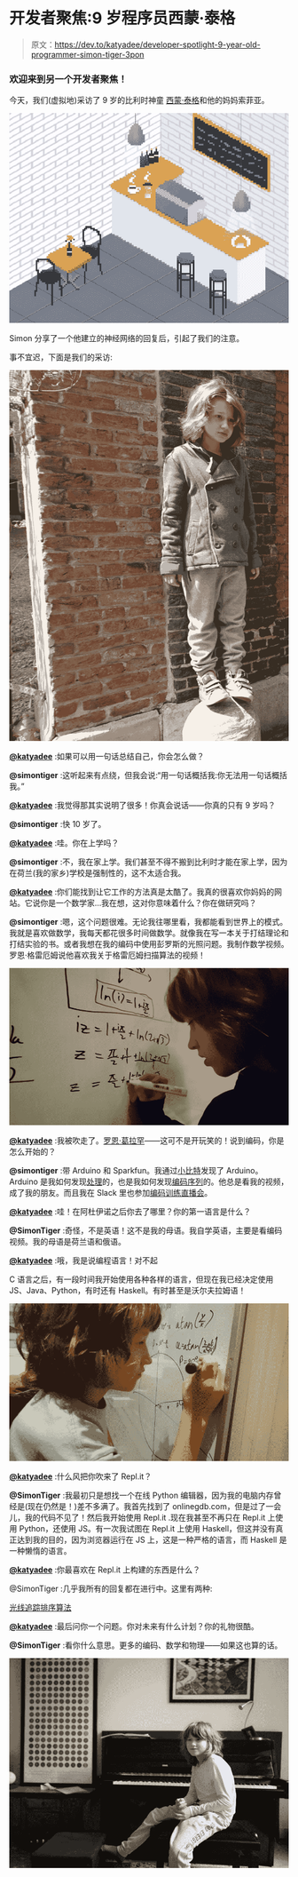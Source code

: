 # 开发者聚焦:9 岁程序员西蒙·泰格

> 原文：<https://dev.to/katyadee/developer-spotlight-9-year-old-programmer-simon-tiger-3pon>

### 欢迎来到另一个**开发者聚焦**！

今天，我们(虚拟地)采访了 9 岁的比利时神童 [西蒙·泰格](https://simontiger.com/bio)和他的妈妈索菲亚。

[![virtualcafe](img/0c7c5154126ca34a7108468bb60dfd32.png)](https://res.cloudinary.com/practicaldev/image/fetch/s--eqna7K8O--/c_limit%2Cf_auto%2Cfl_progressive%2Cq_auto%2Cw_880/https://storage.googleapis.com/replimg/1558117457012_f78ae7e0c19948a20c80589fa6bf96be.gi)

Simon 分享了一个他建立的神经网络的回复后，引起了我们的注意。

事不宜迟，下面是我们的采访:

[![DSC_1714](img/fa4f7b8745a4bc49abaff2eff78b2c04.png)](https://res.cloudinary.com/practicaldev/image/fetch/s--NtjYxuwD--/c_limit%2Cf_auto%2Cfl_progressive%2Cq_auto%2Cw_880/https://storage.googleapis.com/replimg/1558117472077_b0302d03c7cd3f6bc8d000215dbde72b.jpe)

**[@katyadee](https://dev.to/katyadee)** :如果可以用一句话总结自己，你会怎么做？

**@simontiger** :这听起来有点绕，但我会说:“用一句话概括我:你无法用一句话概括我。”

**[@katyadee](https://dev.to/katyadee)** :我觉得那其实说明了很多！你真会说话——你真的只有 9 岁吗？

**@simontiger** :快 10 岁了。

**[@katyadee](https://dev.to/katyadee)** :哇。你在上学吗？

**@simontiger** :不，我在家上学。我们甚至不得不搬到比利时才能在家上学，因为在荷兰(我的家乡)学校是强制性的，这不太适合我。

**[@katyadee](https://dev.to/katyadee)** :你们能找到让它工作的方法真是太酷了。我真的很喜欢你妈妈的网站。它说你是一个数学家…我在想，这对你意味着什么？你在做研究吗？

**@simontiger** :嗯，这个问题很难。无论我往哪里看，我都能看到世界上的模式。我就是喜欢做数学，我每天都花很多时间做数学。就像我在写一本关于打结理论和打结实验的书。或者我想在我的编码中使用彭罗斯的光照问题。我制作数学视频。罗恩·格雷厄姆说他喜欢我关于格雷厄姆扫描算法的视频！

[![DSC_2176](img/c22b6fbb63604d8998bb82c98f2f6c10.png)](https://res.cloudinary.com/practicaldev/image/fetch/s--s3D7J7dc--/c_limit%2Cf_auto%2Cfl_progressive%2Cq_auto%2Cw_880/https://storage.googleapis.com/replimg/1558117484722_10c8c3e4cf27345350a24dc98989e0a2.jpe)

**[@katyadee](https://dev.to/katyadee)** :我被吹走了。[罗恩·葛拉罕](https://en.wikipedia.org/wiki/Ronald_Graham)——这可不是开玩笑的！说到编码，你是怎么开始的？

**@simontiger** :带 Arduino 和 Sparkfun。我通过[小比特](https://littlebits.com)发现了 Arduino。Arduino 是我如何发现[处理](https://learn.sparkfun.com/tutorials/connecting-arduino-to-processing/all)的，也是我如何发现[编码序列](https://codingtra.in)的。他总是看我的视频，成了我的朋友。而且我在 Slack 里也参加[编码训练直播会](https://youtu.be/LdWCL0pRD6M)。

**[@katyadee](https://dev.to/katyadee)** :哇！在阿杜伊诺之后你去了哪里？你的第一语言是什么？

**@SimonTiger** :奇怪，不是英语！这不是我的母语。我自学英语，主要是看编码视频。我的母语是荷兰语和俄语。

**[@katyadee](https://dev.to/katyadee)** :哦，我是说编程语言！对不起

C 语言之后，有一段时间我开始使用各种各样的语言，但现在我已经决定使用 JS、Java、Python，有时还有 Haskell。有时甚至是沃尔夫拉姆语！

[![DSC_2019](img/9474504837205c08aa194f4cac23bb19.png)](https://res.cloudinary.com/practicaldev/image/fetch/s--yyWglMBC--/c_limit%2Cf_auto%2Cfl_progressive%2Cq_auto%2Cw_880/https://storage.googleapis.com/replimg/1558117496934_e4e80268ac5e30e2979f34b7513480b2.jpe)

**[@katyadee](https://dev.to/katyadee)** :什么风把你吹来了 Repl.it？

**@SimonTiger** :我最初只是想找一个在线 Python 编辑器，因为我的电脑内存曾经是(现在仍然是！)差不多满了。我首先找到了 onlinegdb.com，但是过了一会儿，我的代码不见了！然后我开始使用 Repl.it .现在我甚至不再只在 Repl.it 上使用 Python，还使用 JS。有一次我试图在 Repl.it 上使用 Haskell，但这并没有真正达到我的目的，因为浏览器运行在 JS 上，这是一种严格的语言，而 Haskell 是一种懒惰的语言。

**[@katyadee](https://dev.to/katyadee)** :你最喜欢在 Repl.it 上构建的东西是什么？

@SimonTiger :几乎我所有的回复都在进行中。这里有两种:

[光线追踪排序算法](https://repl.it/@simontiger/SortingAlgorithmsImproved)

**[@katyadee](https://dev.to/katyadee)** :最后问你一个问题。你对未来有什么计划？你的礼物很酷。

**@SimonTiger** :看你什么意思。更多的编码、数学和物理——如果这也算的话。

[![IMG_20190510_131529](img/cf28d0e725f07fd07aa02ddd8bd292a0.png)](https://res.cloudinary.com/practicaldev/image/fetch/s--hzCXB5kK--/c_limit%2Cf_auto%2Cfl_progressive%2Cq_auto%2Cw_880/https://storage.googleapis.com/replimg/1558117528301_d3c17eea2606c9e49d535b4f99b1408e.jpe)